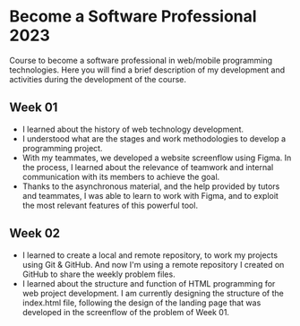 # Become a Software Professional 2023

Course to become a software professional in web/mobile programming technologies. Here you will find a brief description of my development and activities during the development of the course.

## Week 01

- I learned about the history of web technology development.
- I understood what are the stages and work methodologies to develop a programming project.
- With my teammates, we developed a website screenflow using Figma. In the process, I learned about the relevance of teamwork and internal communication with its members to achieve the goal.
- Thanks to the asynchronous material, and the help provided by tutors and teammates, I was able to learn to work with Figma, and to exploit the most relevant features of this powerful tool.

## Week 02

- I learned to create a local and remote repository, to work my projects using Git & GitHub. And now I'm using a remote repository I created on GitHub to share the weekly problem files.
- I learned about the structure and function of HTML programming for web project development. I am currently designing the structure of the index.html file, following the design of the landing page that was developed in the screenflow of the problem of Week 01.